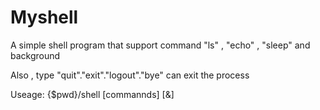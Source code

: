# Myshell
A simple shell program that support command "ls" , "echo" , "sleep" and background

Also , type "quit"."exit"."logout"."bye" can exit the process

Useage:
    {$pwd}/shell [commannds] [&]
